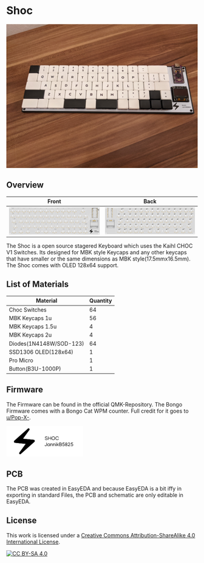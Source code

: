 # Shoc

![thumbnail](/assets/thumbnail.jpg)

## Overview

|           Front           |            Back             |
| :-----------------------: | :-------------------------: |
| ![front](/assets/top.svg) | ![back](/assets/bottom.svg) |

The Shoc is a open source stagered Keyboard which uses the Kaihl CHOC V1 Switches.
Its designed for MBK style Keycaps and any other keycaps that have smaller or the same dimensions as MBK style(17.5mmx16.5mm).
The Shoc comes with OLED 128x64 support.

## List of Materials

| **Material**            | **Quantity** |
| ----------------------- | ------------ |
| Choc Switches           | 64           |
| MBK Keycaps 1u          | 56           |
| MBK Keycaps 1.5u        | 4            |
| MBK Keycaps 2u          | 4            |
| Diodes(1N4148W/SOD-123) | 64           |
| SSD1306 OLED(128x64)    | 1            |
| Pro Micro               | 1            |
| Button(B3U-1000P)       | 1            |

## Firmware

The Firmware can be found in the official QMK-Repository.
The Bongo Firmware comes with a Bongo Cat WPM counter. Full credit for it goes to [u/Pop-X-](https://www.reddit.com/user/Pop-X-/).

[<img src="assets/Logo.png" width="40%"/>](Logo.png)


## PCB

The PCB was created in EasyEDA and because EasyEDA is a bit iffy in exporting in standard Files, the PCB and schematic are only editable in EasyEDA.

## License

This work is licensed under a
[Creative Commons Attribution-ShareAlike 4.0 International License][cc-by-sa].

[![CC BY-SA 4.0][cc-by-sa-image]][cc-by-sa]

[cc-by-sa]: http://creativecommons.org/licenses/by-sa/4.0/
[cc-by-sa-image]: https://licensebuttons.net/l/by-sa/4.0/88x31.png
[cc-by-sa-shield]: https://img.shields.io/badge/License-CC%20BY--SA%204.0-lightgrey.svg
